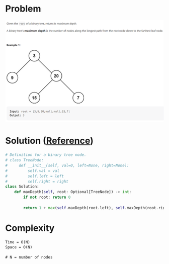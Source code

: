 # Problem
![](../problems/104-maximum-depth-of-binary-tree.png)

# Solution ([Reference](https://youtu.be/hTM3phVI6YQ))
```python
# Definition for a binary tree node.
# class TreeNode:
#     def __init__(self, val=0, left=None, right=None):
#         self.val = val
#         self.left = left
#         self.right = right
class Solution:
    def maxDepth(self, root: Optional[TreeNode]) -> int:
        if not root: return 0

        return 1 + max(self.maxDepth(root.left), self.maxDepth(root.right))
```

# Complexity
```
Time = O(N)
Space = O(N)

# N = number of nodes 
```